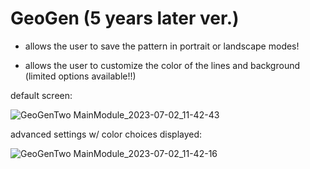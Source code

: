 # GeoGen (5 years later ver.)
- allows the user to save the pattern in portrait or landscape modes!

- allows the user to customize the color of the lines and background (limited options available!!)

default screen:

![GeoGenTwo MainModule_2023-07-02_11-42-43](https://github.com/matt-m-ucsd/GeoGenTwo/assets/19743281/667cb7e1-4620-4f7f-aa76-b6fca5a9caa0)

advanced settings w/ color choices displayed:

![GeoGenTwo MainModule_2023-07-02_11-42-16](https://github.com/matt-m-ucsd/GeoGenTwo/assets/19743281/2152078b-78c0-4885-ba5b-c26531c38e90)
